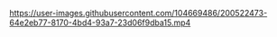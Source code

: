 https://user-images.githubusercontent.com/104669486/200522473-64e2eb77-8170-4bd4-93a7-23d06f9dba15.mp4
